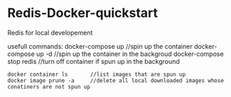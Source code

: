 # Redis-Docker-quickstart

Redis for local developement

usefull commands:
    docker-compose up         //spin up the container
    docker-compose up -d      //spin up the container in the backgroud
    docker-compose stop redis //turn off container if spun up in the background
    
    docker container ls       //list images that are spun up
    docker image prune -a     //delete all local downloaded images whose conatiners are not spun up 

